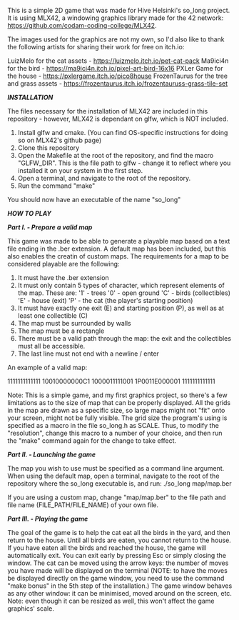This is a simple 2D game that was made for Hive Helsinki's so_long project. It is using MLX42, a windowing graphics library made for the 42 network: https://github.com/codam-coding-college/MLX42.

The images used for the graphics are not my own, so I'd also like to thank the following artists for sharing their work for free on itch.io:

LuizMelo for the cat assets - https://luizmelo.itch.io/pet-cat-pack
Ma9ici4n for the bird - https://ma9ici4n.itch.io/pixel-art-bird-16x16
PXLer Game for the house - https://pxlergame.itch.io/pico8house
FrozenTaurus for the tree and grass assets - https://frozentaurus.itch.io/frozentauruss-grass-tile-set

***INSTALLATION***

The files necessary for the installation of MLX42 are included in this repository - however, MLX42 is dependant on glfw, which is NOT included.

1. Install glfw and cmake. (You can find OS-specific instructions for doing so on MLX42's github page)
2. Clone this repository
3. Open the Makefile at the root of the repository, and find the macro "GLFW_DIR". This is the file path to glfw - change it to reflect where you installed it on your system in the first step.
4. Open a terminal, and navigate to the root of the repository.
5. Run the command "make"

You should now have an executable of the name "so_long"

***HOW TO PLAY***

***Part I. - Prepare a valid map***

This game was made to be able to generate a playable map based on a text file ending in the .ber extension. A default map has been included, but this also enables the creatin of custom maps. The requirements for a map to be considered playable are the following:

1. It must have the .ber extension
2. It must only contain 5 types of character, which represent elements of the map. These are:
     '1' - trees
     '0' - open ground
     'C' - birds (collectibles)
     'E' - house (exit)
     'P' - the cat (the player's starting position)
3. It must have exactly one exit (E) and starting position (P), as well as at least one collectible (C)
4. The map must be surrounded by walls
5. The map must be a rectangle
6. There must be a valid path through the map: the exit and the collectibles must all be accessible.
7. The last line must not end with a newline / enter

An example of a valid map:

1111111111111
10010000000C1
1000011111001
1P0011E000001
1111111111111

Note: This is a simple game, and my first graphics project, so there's a few limitations as to the size of map that can be properly displayed. All the grids in the map are drawn as a specific size, so large maps might not "fit" onto your screen, might not be fully visible. The grid size the program's using is specified as a macro in the file so_long.h as SCALE. Thus, to modify the "resolution", change this macro to a number of your choice, and then run the "make" command again for the change to take effect.

***Part II. - Launching the game***

The map you wish to use must be specified as a command line argument. When using the default map, open a terminal, navigate to the root of the repository where the so_long executable is, and run:
  ./so_long map/map.ber

If you are using a custom map, change "map/map.ber" to the file path and file name (FILE_PATH/FILE_NAME) of your own file.

***Part III. - Playing the game***

The goal of the game is to help the cat eat all the birds in the yard, and then return to the house. Until all birds are eaten, you cannot return to the house. If you have eaten all the birds and reached the house, the game will automatically exit. You can exit early by pressing Esc or simply closing the window.
The cat can be moved using the arrow keys: the number of moves you have made will be displayed on the terminal (NOTE: to have the moves be displayed directly on the game window, you need to use the command "make bonus" in the 5th step of the installation.)
The game window behaves as any other window: it can be minimised, moved around on the screen, etc. Note: even though it can be resized as well, this won't affect the game graphics' scale.
